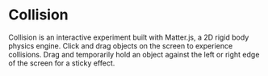 # Collision
Collision is an interactive experiment built with Matter.js, a 2D rigid body physics engine. Click and drag objects on the screen to experience collisions. Drag and temporarily hold an object against the left or right edge of the screen for a sticky effect.
